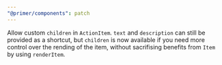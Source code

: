 ```yaml
---
"@primer/components": patch
---
```


Allow custom `children` in `ActionItem`.  `text` and `description` can still be provided as a shortcut, but `children` is now available if you need more control over the rending of the item, without sacrifising benefits from `Item` by using `renderItem`.
